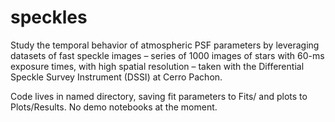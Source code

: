 # speckles
Study the temporal behavior of atmospheric PSF parameters by leveraging datasets of fast speckle images – series of 1000 images of stars with 60-ms exposure times, with high spatial resolution – taken with the Differential Speckle Survey Instrument (DSSI) at Cerro Pachon.

Code lives in named directory, saving fit parameters to Fits/ and plots to Plots/Results. No demo notebooks at the moment.
